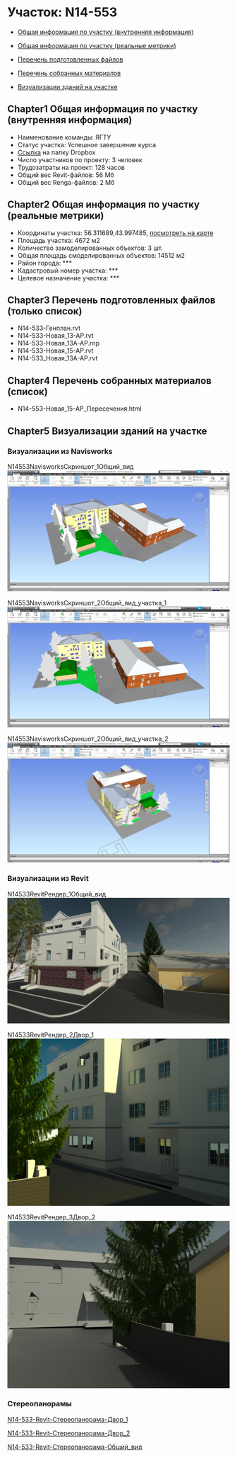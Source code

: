 # Участок: N14-553

* [Общая информация по участку (внутренняя информация)](#Chapter1)

* [Общая информация по участку (реальные метрики)](#Chapter2)

* [Перечень подготовленных файлов](#Chapter3)

* [Перечень собранных материалов](#Chapter4)

* [Визуализации зданий на участке](#Chapter5)

## <a id="test">Chapter1</a> Общая информация по участку (внутренняя информация)
+ Наименование команды: ЯГТУ
+ Статус участка: Успешное завершение курса
+ [Ссылка](https://www.dropbox.com/sh/wvvgv1nw1iqred9/AAB4Ni-bhzUHayqESph_TLYPa/N14_553?dl=0) на папку Dropbox
+ Число участников по проекту: 3 человек
+ Трудозатраты на проект: 128 часов
+ Общий вес Revit-файлов: 56 Мб
+ Общий вес Renga-файлов: 2 Мб
## <a id="test">Chapter2</a> Общая информация по участку (реальные метрики)
+ Координаты участка: 56.311689,43.997485, [посмотреть на карте](https://yandex.ru/maps/47/nizhny-novgorod/?ll=56.311689%2C43.997485&z=19)
+ Площадь участка: 4672 м2
+ Количество замоделированных объектов: 3 шт.
+ Общая площадь смоделированных объектов: 14512 м2
+ Район города: *** 
+ Кадастровый номер участка: *** 
+ Целевое назначение участка: *** 
## <a id="test">Chapter3</a> Перечень подготовленных файлов (только список)
+ N14-533-Генплан.rvt
+ N14-533-Новая_13-АР.rvt
+ N14-533-Новая_13А-АР.rnp
+ N14-533-Новая_15-АР.rvt
+ N14-533_Новая_13А-АР.rvt
## <a id="test">Chapter4</a> Перечень собранных материалов (список)
+ N14-553-Новая_15-АР_Пересечения.html
## <a id="test">Chapter5</a> Визуализации зданий на участке
### Визуализации из Navisworks
N14553NavisworksСкриншот_1Общий_вид
![N14-553-Navisworks-Скриншот_1-Общий_вид](/Images/N14_553/N14-553-Navisworks-Скриншот_1-Общий_вид_Compressed.jpg)

N14553NavisworksСкриншот_2Общий_вид_участка_1
![N14-553-Navisworks-Скриншот_2-Общий_вид_участка_1](/Images/N14_553/N14-553-Navisworks-Скриншот_2-Общий_вид_участка_1_Compressed.jpg)

N14553NavisworksСкриншот_2Общий_вид_участка_2
![N14-553-Navisworks-Скриншот_2-Общий_вид_участка_2](/Images/N14_553/N14-553-Navisworks-Скриншот_2-Общий_вид_участка_2_Compressed.jpg)

### Визуализации из Revit
N14533RevitРендер_1Общий_вид
![N14-533-Revit-Рендер_1-Общий_вид](/Images/N14_553/N14-533-Revit-Рендер_1-Общий_вид_Compressed.jpg)

N14533RevitРендер_2Двор_1
![N14-533-Revit-Рендер_2-Двор_1](/Images/N14_553/N14-533-Revit-Рендер_2-Двор_1_Compressed.jpg)

N14533RevitРендер_3Двор_2
![N14-533-Revit-Рендер_3-Двор_2](/Images/N14_553/N14-533-Revit-Рендер_3-Двор_2_Compressed.jpg)

### Стереопанорамы
[N14-533-Revit-Стереопанорама-Двор_1](https://pano.autodesk.com/pano.html?url=jpgs/05e1fb3b-046c-4eb8-9acf-d646e85240e5&version=2)

[N14-533-Revit-Стереопанорама-Двор_2](https://pano.autodesk.com/pano.html?url=jpgs/322fb623-e456-49f4-b610-279c594ee1b8&version=2)

[N14-533-Revit-Стереопанорама-Общий_вид](https://pano.autodesk.com/pano.html?url=jpgs/05e1fb3b-046c-4eb8-9acf-d646e85240e5&version=2)

